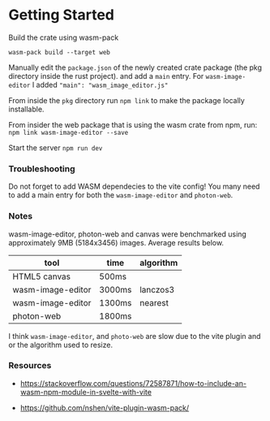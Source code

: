 # Getting Started

Build the crate using wasm-pack
```
wasm-pack build --target web
```

Manually edit the `package.json` of the newly created crate package (the pkg directory inside the rust project).
and add a `main` entry.  For `wasm-image-editor` I added `"main": "wasm_image_editor.js"`

From inside the `pkg` directory run `npm link` to make the package locally installable.

From insider the web package that is using the wasm crate from npm, run: 
`npm link wasm-image-editor --save`

Start the server
`npm run dev`

### Troubleshooting

Do not forget to add WASM dependecies to the vite config!
You many need to add a main entry for both the `wasm-image-editor` and `photon-web`. 


### Notes
wasm-image-editor, photon-web and canvas were benchmarked using  approximately 9MB (5184x3456) images.  Average results below.


| tool              | time   | algorithm |
|-------------------|--------|-----------|
| HTML5 canvas      | 500ms  |           |
| wasm-image-editor | 3000ms | lanczos3  |
| wasm-image-editor | 1300ms | nearest   |
| photon-web | 1800ms |           |


I think `wasm-image-editor`, and `photo-web` are slow due to the vite plugin and or the algorithm used to resize.





### Resources
* https://stackoverflow.com/questions/72587871/how-to-include-an-wasm-npm-module-in-svelte-with-vite

* https://github.com/nshen/vite-plugin-wasm-pack/

